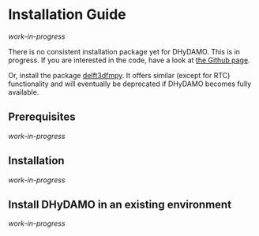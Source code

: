 # Installation Guide
*work-in-progress*

There is no consistent installation package yet for DHyDAMO. This is in progress. If you are interested in the code, have a look at [the Github page](https://github.com/Deltares/HYDROLIB).

Or, install the package [delft3dfmpy](https://github.com/openearth/delft3dfmpy). It offers similar (except for RTC) functionality and will eventually be deprecated if DHyDAMO becomes fully available.

## Prerequisites
*work-in-progress*
## Installation
*work-in-progress*

## Install DHyDAMO in an existing environment
*work-in-progress*